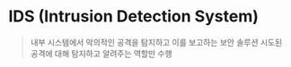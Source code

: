 # IDS (Intrusion Detection System)
> 내부 시스템에서 악의적인 공격을 탐지하고 이를 보고하는 보안 솔루션
> 시도된 공격에 대해 탐지하고 알려주는 역할만 수행
